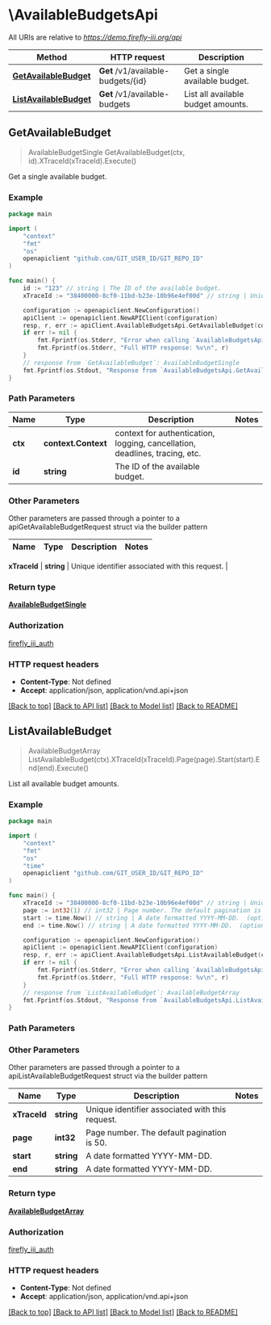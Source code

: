 # \AvailableBudgetsApi

All URIs are relative to *https://demo.firefly-iii.org/api*

Method | HTTP request | Description
------------- | ------------- | -------------
[**GetAvailableBudget**](AvailableBudgetsApi.md#GetAvailableBudget) | **Get** /v1/available-budgets/{id} | Get a single available budget.
[**ListAvailableBudget**](AvailableBudgetsApi.md#ListAvailableBudget) | **Get** /v1/available-budgets | List all available budget amounts.



## GetAvailableBudget

> AvailableBudgetSingle GetAvailableBudget(ctx, id).XTraceId(xTraceId).Execute()

Get a single available budget.



### Example

```go
package main

import (
    "context"
    "fmt"
    "os"
    openapiclient "github.com/GIT_USER_ID/GIT_REPO_ID"
)

func main() {
    id := "123" // string | The ID of the available budget.
    xTraceId := "38400000-8cf0-11bd-b23e-10b96e4ef00d" // string | Unique identifier associated with this request. (optional)

    configuration := openapiclient.NewConfiguration()
    apiClient := openapiclient.NewAPIClient(configuration)
    resp, r, err := apiClient.AvailableBudgetsApi.GetAvailableBudget(context.Background(), id).XTraceId(xTraceId).Execute()
    if err != nil {
        fmt.Fprintf(os.Stderr, "Error when calling `AvailableBudgetsApi.GetAvailableBudget``: %v\n", err)
        fmt.Fprintf(os.Stderr, "Full HTTP response: %v\n", r)
    }
    // response from `GetAvailableBudget`: AvailableBudgetSingle
    fmt.Fprintf(os.Stdout, "Response from `AvailableBudgetsApi.GetAvailableBudget`: %v\n", resp)
}
```

### Path Parameters


Name | Type | Description  | Notes
------------- | ------------- | ------------- | -------------
**ctx** | **context.Context** | context for authentication, logging, cancellation, deadlines, tracing, etc.
**id** | **string** | The ID of the available budget. | 

### Other Parameters

Other parameters are passed through a pointer to a apiGetAvailableBudgetRequest struct via the builder pattern


Name | Type | Description  | Notes
------------- | ------------- | ------------- | -------------

 **xTraceId** | **string** | Unique identifier associated with this request. | 

### Return type

[**AvailableBudgetSingle**](AvailableBudgetSingle.md)

### Authorization

[firefly_iii_auth](../README.md#firefly_iii_auth)

### HTTP request headers

- **Content-Type**: Not defined
- **Accept**: application/json, application/vnd.api+json

[[Back to top]](#) [[Back to API list]](../README.md#documentation-for-api-endpoints)
[[Back to Model list]](../README.md#documentation-for-models)
[[Back to README]](../README.md)


## ListAvailableBudget

> AvailableBudgetArray ListAvailableBudget(ctx).XTraceId(xTraceId).Page(page).Start(start).End(end).Execute()

List all available budget amounts.



### Example

```go
package main

import (
    "context"
    "fmt"
    "os"
    "time"
    openapiclient "github.com/GIT_USER_ID/GIT_REPO_ID"
)

func main() {
    xTraceId := "38400000-8cf0-11bd-b23e-10b96e4ef00d" // string | Unique identifier associated with this request. (optional)
    page := int32(1) // int32 | Page number. The default pagination is 50. (optional)
    start := time.Now() // string | A date formatted YYYY-MM-DD.  (optional)
    end := time.Now() // string | A date formatted YYYY-MM-DD.  (optional)

    configuration := openapiclient.NewConfiguration()
    apiClient := openapiclient.NewAPIClient(configuration)
    resp, r, err := apiClient.AvailableBudgetsApi.ListAvailableBudget(context.Background()).XTraceId(xTraceId).Page(page).Start(start).End(end).Execute()
    if err != nil {
        fmt.Fprintf(os.Stderr, "Error when calling `AvailableBudgetsApi.ListAvailableBudget``: %v\n", err)
        fmt.Fprintf(os.Stderr, "Full HTTP response: %v\n", r)
    }
    // response from `ListAvailableBudget`: AvailableBudgetArray
    fmt.Fprintf(os.Stdout, "Response from `AvailableBudgetsApi.ListAvailableBudget`: %v\n", resp)
}
```

### Path Parameters



### Other Parameters

Other parameters are passed through a pointer to a apiListAvailableBudgetRequest struct via the builder pattern


Name | Type | Description  | Notes
------------- | ------------- | ------------- | -------------
 **xTraceId** | **string** | Unique identifier associated with this request. | 
 **page** | **int32** | Page number. The default pagination is 50. | 
 **start** | **string** | A date formatted YYYY-MM-DD.  | 
 **end** | **string** | A date formatted YYYY-MM-DD.  | 

### Return type

[**AvailableBudgetArray**](AvailableBudgetArray.md)

### Authorization

[firefly_iii_auth](../README.md#firefly_iii_auth)

### HTTP request headers

- **Content-Type**: Not defined
- **Accept**: application/json, application/vnd.api+json

[[Back to top]](#) [[Back to API list]](../README.md#documentation-for-api-endpoints)
[[Back to Model list]](../README.md#documentation-for-models)
[[Back to README]](../README.md)

